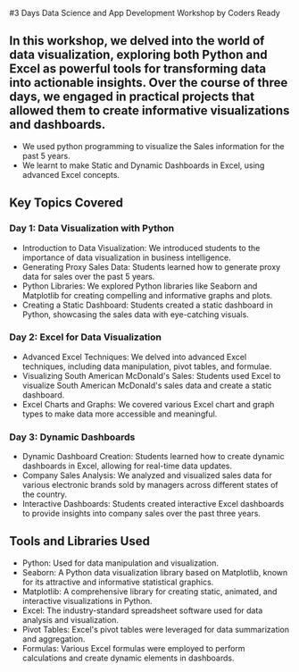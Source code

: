 #3 Days Data Science and App Development Workshop by Coders Ready

## In this workshop, we delved into the world of data visualization, exploring both Python and Excel as powerful tools for transforming data into actionable insights. Over the course of three days, we engaged in practical projects that allowed them to create informative visualizations and dashboards.

- We used python programming to visualize the Sales information for the past 5 years.
- We learnt to make Static and Dynamic Dashboards in Excel, using advanced Excel concepts.

## Key Topics Covered

### Day 1: Data Visualization with Python

- Introduction to Data Visualization: We introduced students to the importance of data visualization in business intelligence.
- Generating Proxy Sales Data: Students learned how to generate proxy data for sales over the past 5 years.
- Python Libraries: We explored Python libraries like Seaborn and Matplotlib for creating compelling and informative graphs and plots.
- Creating a Static Dashboard: Students created a static dashboard in Python, showcasing the sales data with eye-catching visuals.

### Day 2: Excel for Data Visualization

- Advanced Excel Techniques: We delved into advanced Excel techniques, including data manipulation, pivot tables, and formulae.
- Visualizing South American McDonald's Sales: Students used Excel to visualize South American McDonald's sales data and create a static dashboard.
- Excel Charts and Graphs: We covered various Excel chart and graph types to make data more accessible and meaningful.

### Day 3: Dynamic Dashboards

- Dynamic Dashboard Creation: Students learned how to create dynamic dashboards in Excel, allowing for real-time data updates.
- Company Sales Analysis: We analyzed and visualized sales data for various electronic brands sold by managers across different states of the country.
- Interactive Dashboards: Students created interactive Excel dashboards to provide insights into company sales over the past three years.

## Tools and Libraries Used

- Python: Used for data manipulation and visualization.
- Seaborn: A Python data visualization library based on Matplotlib, known for its attractive and informative statistical graphics.
- Matplotlib: A comprehensive library for creating static, animated, and interactive visualizations in Python.
- Excel: The industry-standard spreadsheet software used for data analysis and visualization.
- Pivot Tables: Excel's pivot tables were leveraged for data summarization and aggregation.
- Formulas: Various Excel formulas were employed to perform calculations and create dynamic elements in dashboards.
